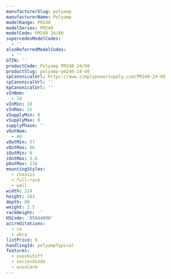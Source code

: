 ```yaml
---
manufacturerSlug: polyamp
manufacturerName: Polyamp
modelRange: PM240
modelSeries: PM240
modelCode: PM240 24/60
supercedesModelCodes:
  - ''
alsoReferredModelCodes:
  - ''
GTIN: ''
productCode: Polyamp PM240 24/60
productSlug: polyamp-pm240-24-60
spCanonicalUrl: https://www.simplypowersupply.com/PM240-24-60
cpCanonicalUrl: ''
kpCanonicalUrl: ''
vInNom:
  - 24
vInMin: 18
vInMax: 32
vSupplyMin: 0
vSupplyMax: 0
supplyPhase: ''
vOutNom:
  - 60
vOutMin: 57
vOutMax: 66
iOutMin: 0
iOutMax: 3.6
pOutMax: 216
mountingStyles:
  - chassis
  - full-rack
  - wall
width: 214
height: 163
depth: 88
weight: 2.5
rackHeight: ''
HSCode: '85044090'
accreditations:
  - ce
  - ukca
listPrice: 0
handlingId: polyampTypical
features:
  - ovpshutoff
  - seriesdiode
  - ouvalarm
---
```

